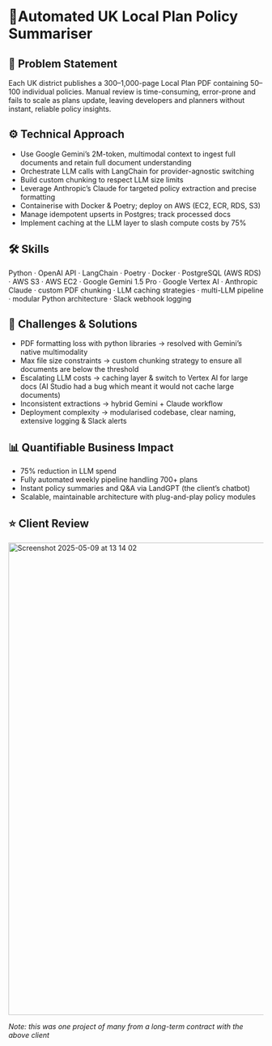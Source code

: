 # 🚀Automated UK Local Plan Policy Summariser



## 🎯 Problem Statement

Each UK district publishes a 300–1,000-page Local Plan PDF containing 50–100 individual policies. Manual review is time-consuming, error-prone and fails to scale as plans update, leaving developers and planners without instant, reliable policy insights.

## ⚙️ Technical Approach

* Use Google Gemini’s 2M-token, multimodal context to ingest full documents and retain full document understanding  
* Orchestrate LLM calls with LangChain for provider-agnostic switching  
* Build custom chunking to respect LLM size limits  
* Leverage Anthropic’s Claude for targeted policy extraction and precise formatting  
* Containerise with Docker & Poetry; deploy on AWS (EC2, ECR, RDS, S3)  
* Manage idempotent upserts in Postgres; track processed docs  
* Implement caching at the LLM layer to slash compute costs by 75%

## 🛠 Skills

Python · OpenAI API · LangChain · Poetry · Docker · PostgreSQL (AWS RDS) · AWS S3 · AWS EC2 · Google Gemini 1.5 Pro · Google Vertex AI · Anthropic Claude · custom PDF chunking · LLM caching strategies · multi-LLM pipeline · modular Python architecture · Slack webhook logging

## 🔧 Challenges & Solutions

* PDF formatting loss with python libraries → resolved with Gemini’s native multimodality  
* Max file size constraints → custom chunking strategy to ensure all documents are below the threshold  
* Escalating LLM costs → caching layer & switch to Vertex AI for large docs (AI Studio had a bug which meant it would not cache large documents)  
* Inconsistent extractions → hybrid Gemini \+ Claude workflow  
* Deployment complexity → modularised codebase, clear naming, extensive logging & Slack alerts

## 📊 Quantifiable Business Impact

* 75% reduction in LLM spend  
* Fully automated weekly pipeline handling 700+ plans  
* Instant policy summaries and Q\&A via LandGPT (the client’s chatbot)  
* Scalable, maintainable architecture with plug-and-play policy modules

## ⭐ Client Review

<img width="933" alt="Screenshot 2025-05-09 at 13 14 02" src="https://github.com/user-attachments/assets/9b0c4c3a-8882-42e9-be76-6e4b9f340ffe" />


*Note: this was one project of many from a long-term contract with the above client*
